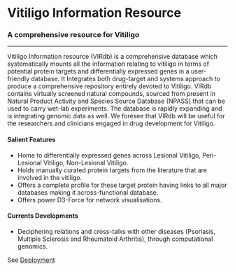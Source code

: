 # Vitiligo Information Resource 
### A comprehensive resource for Vitiligo
---

Vitiligo Information resource (VIRdb) is a comprehensive database which systematically mounts all the information relating to vitiligo in terms of potential protein targets and differentially expressed genes in a user-friendly database. It Integrates both drug-target and systems approach to produce a comprehensive repository entirely devoted to Vitiligo. VIRdb contains virtually screened natural compounds, sourced from present in Natural Product Activity and Species Source Database (NPASS) that can be used to carry wet-lab experiments. The database is rapidly expanding and is integrating genomic data as well. We foresee that VIRdb will be useful for the researchers and clinicians engaged in drug development for Vitiligo.


#### Salient Features

- Home to differentially expressed genes across Lesional Vitiligo, Peri-Lesional Vitiligo, Non-Lesional Vitiligo.
- Holds manually curated protein targets from the literature that are involved in the vitiligo.
- Offers a complete profile for these target protein having links to all major databases making it across-functional database.
- Offers power D3-Force for network visualisations.


#### Currents Developments
- Deciphering relations and cross-talks with other diseases (Psoriasis, Multiple Sclerosis and Rheumatoid Arthritis), through computational genomics.

See [Deployment](https://vitiligoinfores.com/)
